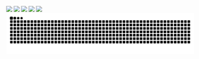 ![](http://github-profile-summary-cards.vercel.app/api/cards/profile-details?username=TatsuyaM2667&theme=nightowl)
![](http://github-profile-summary-cards.vercel.app/api/cards/most-commit-language?username=TatsuyaM2667&theme=nightowl)
![](http://github-profile-summary-cards.vercel.app/api/cards/repos-per-language?username=TatsuyaM2667&theme=nightowl)
![](http://github-profile-summary-cards.vercel.app/api/cards/productive-time?username=TatsuyaM2667&theme=nightowl&utcOffset=8)
![](http://github-profile-summary-cards.vercel.app/api/cards/stats?username=TatsuyaM2667&theme=nightowl)
![](https://raw.githubusercontent.com/TatsuyaM2667/TatsuyaM2667/output/github-contribution-grid-snake.svg)


<!---
TatsuyaM2667/TatsuyaM2667 is a ✨ special ✨ repository because its `README.md` (this file) appears on your GitHub profile.
You can click the Preview link to take a look at your changes.
--->
